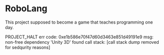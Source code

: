 # RoboLang
This project supposed to become a game that teaches programming one day.

PROJECT_HALT
err code: 0xe1b586e70f47d60d3463e851d49191e9
msg: non-free dependency 'Unity 3D' found
call stack:
[call stack dump removed for sedqurity reasons]
